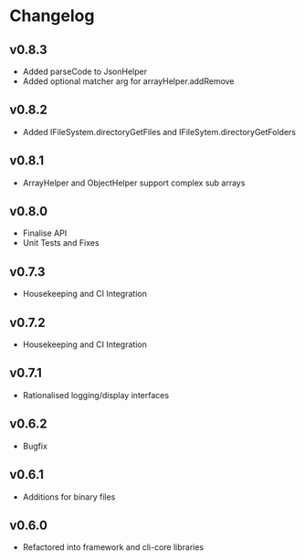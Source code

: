 # Changelog

## v0.8.3

* Added parseCode to JsonHelper
* Added optional matcher arg for arrayHelper.addRemove

## v0.8.2

* Added IFileSystem.directoryGetFiles and IFileSytem.directoryGetFolders

## v0.8.1

* ArrayHelper and ObjectHelper support complex sub arrays

## v0.8.0

* Finalise API
* Unit Tests and Fixes

## v0.7.3

* Housekeeping and CI Integration

## v0.7.2

* Housekeeping and CI Integration

## v0.7.1

* Rationalised logging/display interfaces

## v0.6.2

* Bugfix

## v0.6.1

* Additions for binary files

## v0.6.0

* Refactored into framework and cli-core libraries